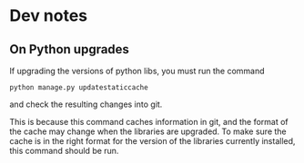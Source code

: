 # Dev notes

## On Python upgrades

If upgrading the versions of python libs, you must run the command

    python manage.py updatestaticcache

and check the resulting changes into git.

This is because this command caches information in git, and the format of the cache may change when the libraries are 
upgraded. To make sure the cache is in the right format for the version of the libraries currently installed, this 
command should be run.
